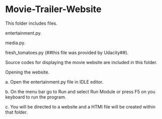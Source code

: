 # Movie-Trailer-Website

This folder includes files.

entertainment.py.

media.py.

fresh_tomatoes.py (##this file was provided by Udacity##).

Source codes for displaying the movie website are included in this folder.

Opening the website.

a. Open the entertainment.py file in IDLE editor.

b. On the menu bar go to Run and select Run Module or press F5 on you keyboard to run the program.

c. You will be directed to a website and a HTMl file will be created within that folder. 

